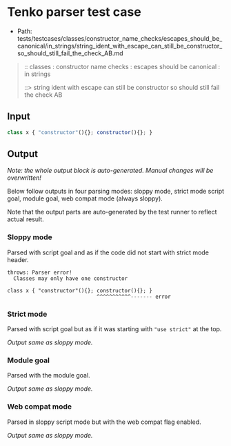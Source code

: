 # Tenko parser test case

- Path: tests/testcases/classes/constructor_name_checks/escapes_should_be_canonical/in_strings/string_ident_with_escape_can_still_be_constructor_so_should_still_fail_the_check_AB.md

> :: classes : constructor name checks : escapes should be canonical : in strings
>
> ::> string ident with escape can still be constructor so should still fail the check AB

## Input

`````js
class x { "constructor"(){}; constructor(){}; }
`````

## Output

_Note: the whole output block is auto-generated. Manual changes will be overwritten!_

Below follow outputs in four parsing modes: sloppy mode, strict mode script goal, module goal, web compat mode (always sloppy).

Note that the output parts are auto-generated by the test runner to reflect actual result.

### Sloppy mode

Parsed with script goal and as if the code did not start with strict mode header.

`````
throws: Parser error!
  Classes may only have one constructor

class x { "constructor"(){}; constructor(){}; }
                             ^^^^^^^^^^^------- error
`````

### Strict mode

Parsed with script goal but as if it was starting with `"use strict"` at the top.

_Output same as sloppy mode._

### Module goal

Parsed with the module goal.

_Output same as sloppy mode._

### Web compat mode

Parsed in sloppy script mode but with the web compat flag enabled.

_Output same as sloppy mode._
